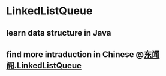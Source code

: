 # LinkedListQueue
## learn data structure in Java
## find more intraduction in Chinese @[东闻阁.LinkedListQueue](https://mp.weixin.qq.com/s/Ry3sB7z26f2aFks-rxAEtQ)
